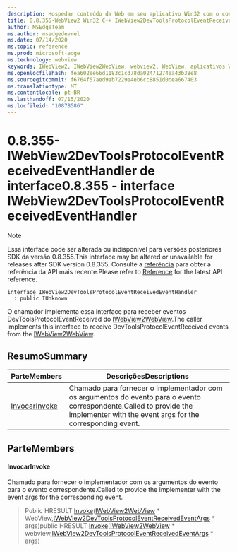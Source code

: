 ```yaml
---
description: Hospedar conteúdo da Web em seu aplicativo Win32 com o controle WebView2 do Microsoft Edge
title: 0.8.355-WebView2 Win32 C++ IWebView2DevToolsProtocolEventReceivedEventHandler
author: MSEdgeTeam
ms.author: msedgedevrel
ms.date: 07/14/2020
ms.topic: reference
ms.prod: microsoft-edge
ms.technology: webview
keywords: IWebView2, IWebView2WebView, webview2, WebView, aplicativos Win32, Win32, Edge
ms.openlocfilehash: fea602ee66d1183c1cd78da02471274ea43b38e8
ms.sourcegitcommit: f6764f57aed9ab7229e4eb6cc8851d0cea667403
ms.translationtype: MT
ms.contentlocale: pt-BR
ms.lasthandoff: 07/15/2020
ms.locfileid: "10878586"
---
```

# <span data-ttu-id="02c86-104">0.8.355-IWebView2DevToolsProtocolEventReceivedEventHandler de interface</span><span class="sxs-lookup"><span data-stu-id="02c86-104">0.8.355 - interface IWebView2DevToolsProtocolEventReceivedEventHandler</span></span> 

> [!NOTE]
> <span data-ttu-id="02c86-105">Essa interface pode ser alterada ou indisponível para versões posteriores SDK da versão 0.8.355.</span><span class="sxs-lookup"><span data-stu-id="02c86-105">This interface may be altered or unavailable for releases after SDK version 0.8.355.</span></span> <span data-ttu-id="02c86-106">Consulte a [referência](../../../webview2-api-reference.md) para obter a referência da API mais recente.</span><span class="sxs-lookup"><span data-stu-id="02c86-106">Please refer to [Reference](../../../webview2-api-reference.md) for the latest API reference.</span></span>

```
interface IWebView2DevToolsProtocolEventReceivedEventHandler
  : public IUnknown
```

<span data-ttu-id="02c86-107">O chamador implementa essa interface para receber eventos DevToolsProtocolEventReceived do [IWebView2WebView](IWebView2WebView.md).</span><span class="sxs-lookup"><span data-stu-id="02c86-107">The caller implements this interface to receive DevToolsProtocolEventReceived events from the [IWebView2WebView](IWebView2WebView.md).</span></span>

## <span data-ttu-id="02c86-108">Resumo</span><span class="sxs-lookup"><span data-stu-id="02c86-108">Summary</span></span>

 <span data-ttu-id="02c86-109">Parte</span><span class="sxs-lookup"><span data-stu-id="02c86-109">Members</span></span>                        | <span data-ttu-id="02c86-110">Descrições</span><span class="sxs-lookup"><span data-stu-id="02c86-110">Descriptions</span></span>
--------------------------------|---------------------------------------------
[<span data-ttu-id="02c86-111">Invocar</span><span class="sxs-lookup"><span data-stu-id="02c86-111">Invoke</span></span>](#invoke) | <span data-ttu-id="02c86-112">Chamado para fornecer o implementador com os argumentos do evento para o evento correspondente.</span><span class="sxs-lookup"><span data-stu-id="02c86-112">Called to provide the implementer with the event args for the corresponding event.</span></span>

## <span data-ttu-id="02c86-113">Parte</span><span class="sxs-lookup"><span data-stu-id="02c86-113">Members</span></span>

#### <span data-ttu-id="02c86-114">Invocar</span><span class="sxs-lookup"><span data-stu-id="02c86-114">Invoke</span></span> 

<span data-ttu-id="02c86-115">Chamado para fornecer o implementador com os argumentos do evento para o evento correspondente.</span><span class="sxs-lookup"><span data-stu-id="02c86-115">Called to provide the implementer with the event args for the corresponding event.</span></span>

> <span data-ttu-id="02c86-116">Public HRESULT [Invoke](#invoke)([IWebView2WebView](IWebView2WebView.md) \* WebView,[IWebView2DevToolsProtocolEventReceivedEventArgs](IWebView2DevToolsProtocolEventReceivedEventArgs.md) \* args)</span><span class="sxs-lookup"><span data-stu-id="02c86-116">public HRESULT [Invoke](#invoke)([IWebView2WebView](IWebView2WebView.md) \* webview,[IWebView2DevToolsProtocolEventReceivedEventArgs](IWebView2DevToolsProtocolEventReceivedEventArgs.md) \* args)</span></span>

